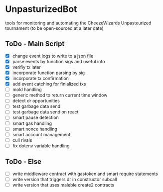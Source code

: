 # UnpasturizedBot
tools for monitoring and automating the CheezeWizards Unpasteurized tournament (to be open-sourced at a later date)


## ToDo - Main Script

- [x] change event logs to write to a json file
- [x] parse events by function sigs and useful info
- [x] verifiy tx later
- [x] incorporate function parsing by sig
- [x] incorporate tx confirmation
- [x] add event catching for finialized txs
- [ ] mold handling
- [ ] generic method to return current time window
- [ ] detect dr opportunities
- [ ] test garbage data send
- [ ] test garbage data send on react
- [ ] smart pause detection
- [ ] smart gas handling
- [ ] smart nonce handling
- [ ] smart account management
- [ ] cull rivals
- [ ] fix dotenv variable handling

## ToDo - Else

- [ ] write middleware contract with gastoken and smart require statements
- [ ] write version that triggers dr in constructor subcall
- [ ] write version that uses maleble create2 contracts